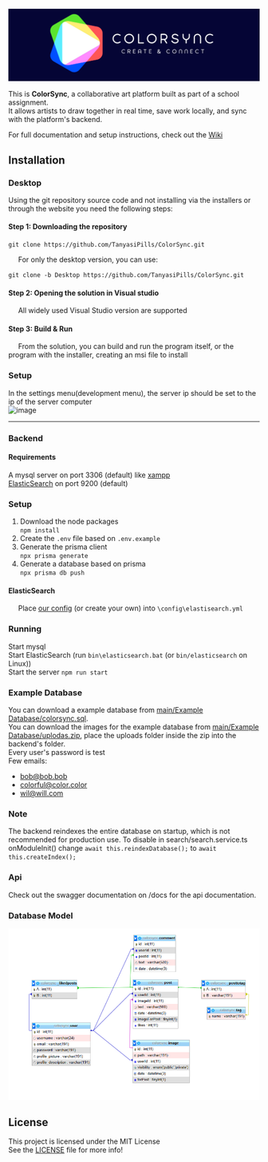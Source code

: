 ![Logo](docs/FilledTitleSided.png)

This is **ColorSync**, a collaborative art platform built as part of a school assignment.  
It allows artists to draw together in real time, save work locally, and sync with the platform's backend.

For full documentation and setup instructions, check out the [Wiki](https://github.com/TanyasiPills/ColorSync/wiki)

## Installation
### Desktop
Using the git repository source code and not installing via the installers or through the website you need the following steps:

#### Step 1: Downloading the repository
```
git clone https://github.com/TanyasiPills/ColorSync.git  
```
&nbsp;&nbsp;&nbsp;&nbsp; For only the desktop version, you can use:
```
git clone -b Desktop https://github.com/TanyasiPills/ColorSync.git  
```

#### Step 2: Opening the solution in Visual studio
&nbsp;&nbsp;&nbsp;&nbsp; All widely used Visual Studio version are supported

#### Step 3: Build & Run
&nbsp;&nbsp;&nbsp;&nbsp; From the solution, you can build and run the program itself, or the program with the installer, creating an msi file to install

### Setup
In the settings menu(development menu), the server ip should be set to the ip of the server computer  
![image](https://github.com/user-attachments/assets/9be443f4-939a-4b04-a8f3-cdc4ffbd9db5)

---

### Backend

#### Requirements  
A mysql server on port 3306 (default) like [xampp](https://www.apachefriends.org/download.html)  
[ElasticSearch](https://www.elastic.co/downloads/elasticsearch?tech=rtp&pg=en-elasticsearch-page&plcmt=hero&cta=eswt-24510-a) on port 9200 (default)  

### Setup
1. Download the node packages  
`npm install`  
2. Create the `.env` file based on `.env.example `  
3. Generate the prisma client  
`npx prisma generate`  
4. Generate a database based on prisma  
`npx prisma db push` 

#### ElasticSearch
&nbsp;&nbsp;&nbsp;&nbsp; Place [our config]((https://github.com/TanyasiPills/ColorSync/blob/main/docs/elasticsearch.yml)) (or create your own) into `\config\elastisearch.yml`

### Running
Start mysql  
Start ElasticSearch (run `bin\elasticsearch.bat` (or `bin/elasticsearch` on Linux))  
Start the server `npm run start`

### Example Database
You can download a example database from [main/Example Database/colorsync.sql](https://github.com/TanyasiPills/ColorSync/blob/main/Example%20Database/colorsync.sql).  
You can download the images for the example database from [main/Example Database/uplodas.zip](https://github.com/TanyasiPills/ColorSync/blob/main/Example%20Database/uploads.zip), place the uploads folder inside the zip into the backend's folder.  
Every user's password is test  
Few emails:  
* bob@bob.bob
* colorful@color.color
* wil@will.com


### Note
The backend reindexes the entire database on startup, which is not recommended for production use.
To disable in search/search.service.ts onModuleInit() change `await this.reindexDatabase();` to `await this.createIndex();`

### Api
Check out the swagger documentation on /docs for the api documentation.


### Database Model
![database model](https://github.com/TanyasiPills/ColorSync/blob/main/Example%20Database/database%20model.png)

## License

This project is licensed under the MIT License  
See the [LICENSE](./LICENSE) file for more info!
